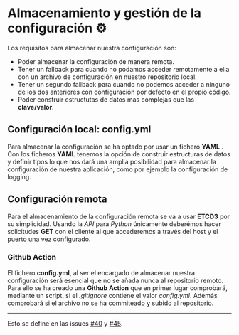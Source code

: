 # Almacenamiento y gestión de la configuración :gear:
Los requisitos para almacenar nuestra configuración son:
- Poder almacenar la configuración de manera remota.
- Tener un fallback para cuando no podamos acceder remotamente a ella con un archivo de configuración en nuestro repositorio local.
- Tener un segundo fallback para cuando no podemos acceder a ninguno de los dos anteriores con configuración por defecto en el propio código.
- Poder construir estructutas de datos mas complejas que las **clave/valor**.

## Configuración local: config.yml
Para almacenar la configuración se ha optado por usar un fichero **YAML** . Con los ficheros **YAML** tenemos la opción de construir estructuras de datos y definir tipos lo que nos dará una amplia posibilidad para almacenar la configuración de nuestra aplicación, como por ejemplo la configuración de logging.

## Configuración remota

Para el almacenamiento de la configuración remota se va a usar **ETCD3** por su simplicidad. Usando la _API_ para _Python_ únicamente deberémos hacer solicitudes **GET** con el cliente al que accederemos a través del host y el puerto una vez configurado.

### Github Action
El fichero **config.yml**, al ser el encargado de almacenar nuestra configuración será esencial que no se añada nunca al repositorio remoto. Para ello se ha creado una **Github Action** que en primer lugar comprobará, mediante un script, si el _.gitignore_ contiene el valor _config.yml_. Además comprobará si el archivo no se ha commiteado y subido al repositorio.

---

Esto se define en las issues [#40](https://github.com/Antobio17/IV/issues/40) y [#45](https://github.com/Antobio17/IV/issues/45). 